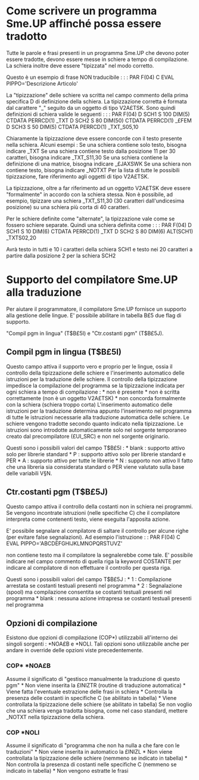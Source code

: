 # Come scrivere un programma Sme.UP affinché possa essere tradotto
Tutte le parole e frasi presenti in un programma Sme.UP che devono poter essere tradotte, devono essere messe in schiere a tempo di compilazione.
La schiera inoltre deve essere "tipizzata" nel modo corretto.

Questo è un esempio di frase NON traducibile : 
 :  : PAR F(04)
C                   EVAL      PIPPO='Descrizione Articolo'


La "tipizzazione" delle schiere va scritta nel campo commento della prima specifica D di definizione della schiera.
La tipizzazione corretta è formata dal carattere "_" seguito da un oggetto di tipo V2A£TSK.
Sono quindi definizioni di schiera valide le seguenti : 
 :  : PAR F(04)
D SCH1             S            100    DIM(5) CTDATA PERRCD(1)              _TXT
D SCH2             S             80    DIM(50) CTDATA PERRCD(1)             _£FEM
D SCH3             S             50    DIM(5) CTDATA PERRCD(1)              _TXT_S05,10


Chiaramente la tipizzazione deve essere concorde con il testo presente nella schiera.
Alcuni esempi : 
Se una schiera contiene solo testo, bisogna indicare _TXT
Se una schiera contiene testo dalla posizione 11 per 30 caratteri, bisogna indicare _TXT_S11,30
Se una schiera contiene la definizione di una matrice, bisogna indicare _£JAXSWK
Se una schiera non contiene testo, bisogna indicare _NOTXT
Per la lista di tutte le possibili tipizzazione, fare riferimento agli oggetti di tipo V2A£TSK.

La tipizzazione, oltre a far riferimento ad un oggetto V2A£TSK deve essere "formalmente" in accordo con la schiera stessa.
Non è possibile, ad esempio, tipizzare una schiera _TXT_S11,30 (30 caratteri dall'undicesima posizione) su una schiera più corta di 40 caratteri.

Per le schiere definite come "alternate", la tipizzazione vale come se fossero schiere separate.
Quindi una schiera definita come : 
 :  : PAR F(04)
D SCH1            S             10    DIM(6) CTDATA PERRCD(1)              _TXT
D SCH2            S             80    DIM(6) ALT(SCH1)                     _TXTS02,20

Avrà testo in tutti e 10 i caratteri della schiera SCH1 e testo nei 20 caratteri a partire dalla posizione 2 per la schiera SCH2

# Supporto del compilatore Sme.UP alla traduzione
Per aiutare il programmatore, il compilatore Sme.UP fornisce un supporto alla gestione delle lingue.
E' possibile abilitare in tabella B£5 due flag di supporto.

"Compil pgm in lingua" (T$B£5I) e "Ctr.costanti pgm" (T$B£5J).

## Compil pgm in lingua (T$B£5I)
Questo campo attiva il supporto vero e proprio per le lingue, ossia il controllo della tipizzazione delle schiere e l'inserimento automatico delle istruzioni per la traduzione delle schiere.
Il controllo della tipizzazione impedisce la compilazione del programma se la tipizzazione indicata per ogni schiera a tempo di compilazione : 
\* non è presente
\* non è scritta correttamente (non è un oggetto V2A£TSK)
\* non concorda formalmente con la schiera (schiera troppo corta)
L'inserimento automatico delle istruzioni per la traduzione determina appunto l'inserimento nel programma di tutte le istruzioni necessarie alla traduzione automatica delle schiere.
Le schiere vengono tradotte secondo quanto indicato nella tipizzazione.
Le istruzioni sono introdotte automaticamente solo nel sorgente temporaneo creato dal precompilatore (£UI_SRC) e non nel sorgente originario.

Questi sono i possibili valori del campo T$B£5I : 
\* blank :  supporto attivo solo per librerie standard
\* P :  supporto attivo solo per librerie standard e PER
\* A :  supporto attivo per tutte le librerie
\* N :  supporto non attivo
Il fatto che una libreria sia considerata standard o PER viene valutato sulla base delle variabili V§N.

## Ctr.costanti pgm (T$B£5J)
Questo campo attiva il controllo della costanti non in schiera nei programmi.
Se vengono incontrate istruzioni (nelle specifiche C) che il compilatore interpreta come contenenti testo, viene eseguita l'apposita azione.

E' possibile segnalare al compilatore di saltare il controllo per alcune righe (per evitare false segnalazioni).
Ad esempio l'istruzione
 :  : PAR F(04)
C                   EVAL      PIPPO='ABCDEFGHIJKLMNOPQRSTUVZ'

non contiene testo ma il compilatore la segnalerebbe come tale.
E' possibile indicare nel campo commento di quella riga la keyword COSTANTE per indicare al compilatore di non effettuare il controllo per questa riga.

Questi sono i possibili valori del campo T$B£5J : 
\* 1 :  Compilazione arrestata se costanti testuali presenti nel programma
\* 2 :  Segnalazione (spool) ma compilazione consentita se costanti testuali presenti nel programma
\* blank :  nessuna azione intrapresa se costanti testuali presenti nel programma

## Opzioni di compilazione
Esistono due opzioni di compilazione (COP\*) utilizzabili all'interno dei singoli sorgenti :  \*NOA£B e \*NOLI.
Tali opzioni sono utilizzabile anche per andare in override delle opzioni viste precedentemente.

### COP\* \*NOA£B
Assume il significato di "gestisco manualmente la traduzione di questo pgm"
\* Non viene inserita la £INIZTR (routine di traduzione automatica)
\* Viene fatta l'eventuale estrazione delle frasi in schiera
\* Controlla la presenza delle costanti in specifiche C (se abilitato in tabella)
\* Viene controllata la tipizzazione delle schiere (se abilitato in tabella)
Se non voglio che una schiera venga tradotta bisogna, come nel caso standard, mettere _NOTXT nella tipizzazione della schiera.
### COP \*NOLI
Assume il significato di "programma che non ha nulla a che fare con le traduzioni"
\* Non viene inserita in automatico la £INIZL
\* Non viene controllata la tipizzazione delle schiere (nemmeno se indicato in tabella)
\* Non controlla la presenza di costanti nelle specifiche C (nemmeno se indicato in tabella)
\* Non vengono estratte le frasi

